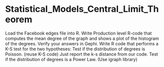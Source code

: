 Statistical_Models_Central_Limit_Theorem
=========================================
Load the Facebook edges file into R.
Write Production level R-code that computes the mean degree of the graph and shows a plot of the histogram of the degrees. 
Verify your answers in Gephi.
Write R code that performs a K-S test for the two hypotheses:
Test if the distribution of degrees is Poisson. (reuse K-S code) Just report the k-s distance from our code.
Test if the distribution of degrees is a Power Law. (Use igraph library)
